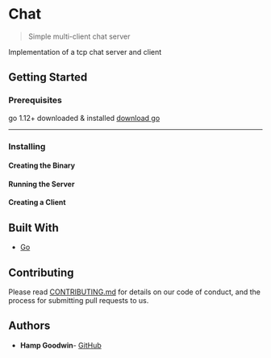 # Chat

> Simple multi-client chat server

Implementation of a tcp chat server and client

## Getting Started

### Prerequisites

go 1.12+ downloaded & installed
[download go](https://golang.org/dl/)

---

### Installing

#### Creating the Binary

#### Running the Server

#### Creating a Client

<!-- ## Running the tests -->

<!-- ### Break down into end to end tests -->
<!-- ### And coding style tests -->

## Built With

* [Go](https://golang.org/)

## Contributing

Please read [CONTRIBUTING.md](https://gist.github.com/PurpleBooth/b24679402957c63ec426) for details on our code of conduct, and the process for submitting pull requests to us.

## Authors

* **Hamp Goodwin**- [GitHub](https://github.com/abelgoodwin1988)
